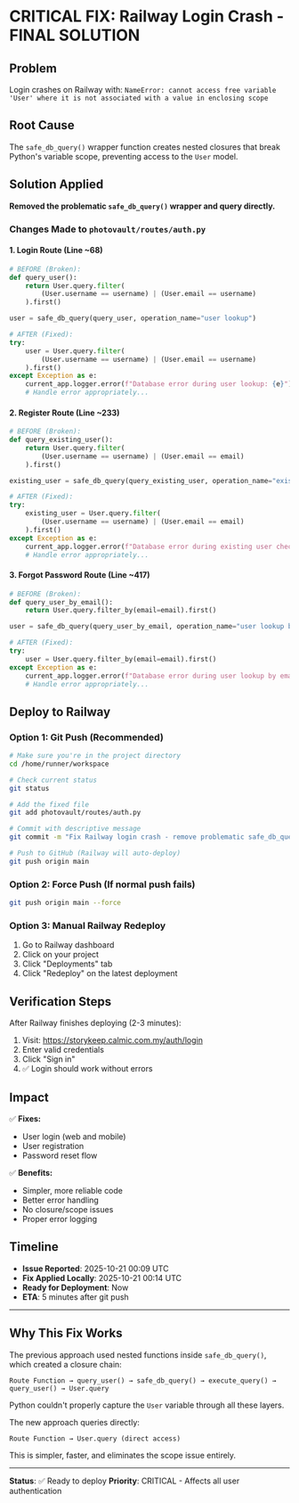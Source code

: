 # CRITICAL FIX: Railway Login Crash - FINAL SOLUTION

## Problem
Login crashes on Railway with: `NameError: cannot access free variable 'User' where it is not associated with a value in enclosing scope`

## Root Cause
The `safe_db_query()` wrapper function creates nested closures that break Python's variable scope, preventing access to the `User` model.

## Solution Applied
**Removed the problematic `safe_db_query()` wrapper and query directly.**

### Changes Made to `photovault/routes/auth.py`

#### 1. Login Route (Line ~68)
```python
# BEFORE (Broken):
def query_user():
    return User.query.filter(
        (User.username == username) | (User.email == username)
    ).first()

user = safe_db_query(query_user, operation_name="user lookup")

# AFTER (Fixed):
try:
    user = User.query.filter(
        (User.username == username) | (User.email == username)
    ).first()
except Exception as e:
    current_app.logger.error(f"Database error during user lookup: {e}")
    # Handle error appropriately...
```

#### 2. Register Route (Line ~233)
```python
# BEFORE (Broken):
def query_existing_user():
    return User.query.filter(
        (User.username == username) | (User.email == email)
    ).first()

existing_user = safe_db_query(query_existing_user, operation_name="existing user check")

# AFTER (Fixed):
try:
    existing_user = User.query.filter(
        (User.username == username) | (User.email == email)
    ).first()
except Exception as e:
    current_app.logger.error(f"Database error during existing user check: {e}")
    # Handle error appropriately...
```

#### 3. Forgot Password Route (Line ~417)
```python
# BEFORE (Broken):
def query_user_by_email():
    return User.query.filter_by(email=email).first()

user = safe_db_query(query_user_by_email, operation_name="user lookup by email")

# AFTER (Fixed):
try:
    user = User.query.filter_by(email=email).first()
except Exception as e:
    current_app.logger.error(f"Database error during user lookup by email: {e}")
    # Handle error appropriately...
```

## Deploy to Railway

### Option 1: Git Push (Recommended)

```bash
# Make sure you're in the project directory
cd /home/runner/workspace

# Check current status
git status

# Add the fixed file
git add photovault/routes/auth.py

# Commit with descriptive message
git commit -m "Fix Railway login crash - remove problematic safe_db_query wrapper"

# Push to GitHub (Railway will auto-deploy)
git push origin main
```

### Option 2: Force Push (If normal push fails)

```bash
git push origin main --force
```

### Option 3: Manual Railway Redeploy

1. Go to Railway dashboard
2. Click on your project
3. Click "Deployments" tab
4. Click "Redeploy" on the latest deployment

## Verification Steps

After Railway finishes deploying (2-3 minutes):

1. Visit: https://storykeep.calmic.com.my/auth/login
2. Enter valid credentials
3. Click "Sign in"
4. ✅ Login should work without errors

## Impact

✅ **Fixes:**
- User login (web and mobile)
- User registration
- Password reset flow

✅ **Benefits:**
- Simpler, more reliable code
- Better error handling
- No closure/scope issues
- Proper error logging

## Timeline

- **Issue Reported**: 2025-10-21 00:09 UTC
- **Fix Applied Locally**: 2025-10-21 00:14 UTC
- **Ready for Deployment**: Now
- **ETA**: 5 minutes after git push

---

## Why This Fix Works

The previous approach used nested functions inside `safe_db_query()`, which created a closure chain:
```
Route Function → query_user() → safe_db_query() → execute_query() → query_user() → User.query
```

Python couldn't properly capture the `User` variable through all these layers.

The new approach queries directly:
```
Route Function → User.query (direct access)
```

This is simpler, faster, and eliminates the scope issue entirely.

---

**Status**: ✅ Ready to deploy
**Priority**: CRITICAL - Affects all user authentication
